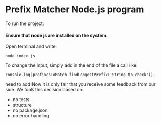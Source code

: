 # Prefix Matcher Node.js program

To run the project: 

#### Ensure that node js are installed on the system.
Open terminal and write: 
    
    
    node index.js
    


To change the input, simply add in the end of the file a call like: 

    console.log(prefixesToMatch.findLongestPrefix('String_to_check'));

need to add 
Now it is only fair that you receive some feedback from our side. We took this decision based on:
- no tests
- structure
- no package.json
- no error handling
